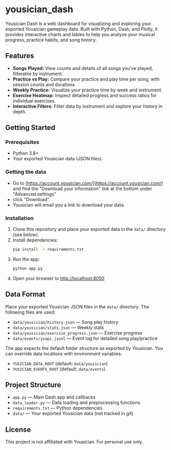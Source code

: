 # yousician_dash

Yousician Dash is a web dashboard for visualizing and exploring your exported Yousician gameplay data. Built with Python, Dash, and Plotly, it provides interactive charts and tables to help you analyze your musical progress, practice habits, and song history.

## Features

- **Songs Played:** View counts and details of all songs you've played, filterable by instrument.
- **Practice vs Play:** Compare your practice and play time per song, with session counts and durations.
- **Weekly Practice:** Visualize your practice time by week and instrument.
- **Exercise Heatmap:** Inspect detailed progress and success ratios for individual exercises.
- **Interactive Filters:** Filter data by instrument and explore your history in depth.

## Getting Started

### Prerequisites
- Python 3.8+
- Your exported Yousician data (JSON files). 

### Getting the data
- Go to [https://account.yousician.com/](https://account.yousician.com/) and find the "Download your information" link at the bottom under "Advanced settings"
- click "Download"
- Yousician will email you a link to download your data.

### Installation
1. Clone this repository and place your exported data in the `data/` directory (see below).
2. Install dependencies:
	```bash
	pip install -r requirements.txt
	```
3. Run the app:
	```bash
	python app.py
	```
4. Open your browser to [http://localhost:8050](http://localhost:8050)

## Data Format

Place your exported Yousician JSON files in the `data/` directory. The following files are used:
- `data/yousician/history.json` — Song play history
- `data/yousician/stats.json` — Weekly stats
- `data/yousician/exercise_progress.json` — Exercise progress
- `data/events/ysapi.jsonl` — Event log for detailed song play/practice

The app expects the default folder structure as exported by Yousician. You can override data locations with environment variables:
- `YUSICIAN_DATA_ROOT` (default: `data/yousician`)
- `YUSICIAN_EVENTS_ROOT` (default: `data/events`)

## Project Structure

- `app.py` — Main Dash app and callbacks
- `data_loader.py` — Data loading and preprocessing functions
- `requirements.txt` — Python dependencies
- `data/` — Your exported Yousician data (not tracked in git)

## License

This project is not affiliated with Yousician. For personal use only.

